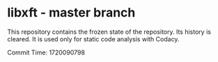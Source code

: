 # libxft - master branch

This repository contains the frozen state of the repository.
Its history is cleared. It is used only for static code
analysis with Codacy.

Commit Time: 1720090798